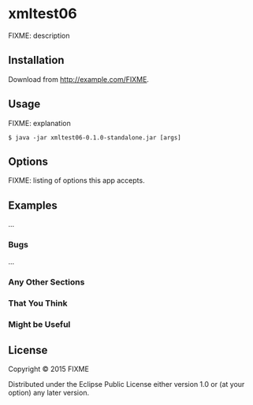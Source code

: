 # xmltest06

FIXME: description

## Installation

Download from http://example.com/FIXME.

## Usage

FIXME: explanation

    $ java -jar xmltest06-0.1.0-standalone.jar [args]

## Options

FIXME: listing of options this app accepts.

## Examples

...

### Bugs

...

### Any Other Sections
### That You Think
### Might be Useful

## License

Copyright © 2015 FIXME

Distributed under the Eclipse Public License either version 1.0 or (at
your option) any later version.
